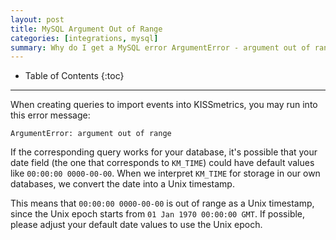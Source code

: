 ```yaml
---
layout: post
title: MySQL Argument Out of Range
categories: [integrations, mysql]
summary: Why do I get a MySQL error ArgumentError - argument out of range?
---
```

* Table of Contents
{:toc}
* * *

When creating queries to import events into KISSmetrics, you may run into this error message:

    ArgumentError: argument out of range

If the corresponding query works for your database, it's possible that your date field (the one that corresponds to `KM_TIME`) could have default values like `00:00:00 0000-00-00`. When we interpret `KM_TIME` for storage in our own databases, we convert the date into a Unix timestamp.

This means that `00:00:00 0000-00-00` is out of range as a Unix timestamp, since the Unix epoch starts from `01 Jan 1970 00:00:00 GMT`. If possible, please adjust your default date values to use the Unix epoch.